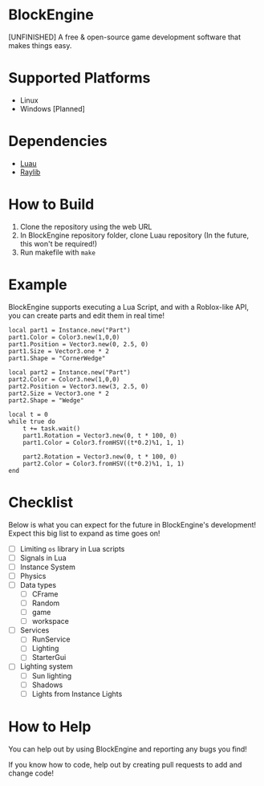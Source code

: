 # BlockEngine
[UNFINISHED] A free &amp; open-source game development software that makes things easy.

# Supported Platforms
- Linux
- Windows [Planned]

# Dependencies
- [Luau](https://github.com/luau-lang/luau)
- [Raylib](https://github.com/raysan5/raylib)

# How to Build
1. Clone the repository using the web URL
2. In BlockEngine repository folder, clone Luau repository (In the future, this won't be required!)
3. Run makefile with `make`

# Example
BlockEngine supports executing a Lua Script, and with a Roblox-like API, you can create parts and edit them in real time!
```luau
local part1 = Instance.new("Part")
part1.Color = Color3.new(1,0,0)
part1.Position = Vector3.new(0, 2.5, 0)
part1.Size = Vector3.one * 2
part1.Shape = "CornerWedge"

local part2 = Instance.new("Part")
part2.Color = Color3.new(1,0,0)
part2.Position = Vector3.new(3, 2.5, 0)
part2.Size = Vector3.one * 2
part2.Shape = "Wedge"

local t = 0
while true do
    t += task.wait()
    part1.Rotation = Vector3.new(0, t * 100, 0)
    part1.Color = Color3.fromHSV((t*0.2)%1, 1, 1)

    part2.Rotation = Vector3.new(0, t * 100, 0)
    part2.Color = Color3.fromHSV((t*0.2)%1, 1, 1)
end
```

# Checklist
Below is what you can expect for the future in BlockEngine's development! Expect this big list to expand as time goes on!
- [ ] Limiting `os` library in Lua scripts
- [ ] Signals in Lua
- [ ] Instance System
- [ ] Physics
- [ ] Data types
  - [ ] CFrame
  - [ ] Random
  - [ ] game
  - [ ] workspace
- [ ] Services
  - [ ] RunService
  - [ ] Lighting
  - [ ] StarterGui
- [ ] Lighting system
  - [ ] Sun lighting
  - [ ] Shadows
  - [ ] Lights from Instance Lights

# How to Help
You can help out by using BlockEngine and reporting any bugs you find!

If you know how to code, help out by creating pull requests to add and change code!
